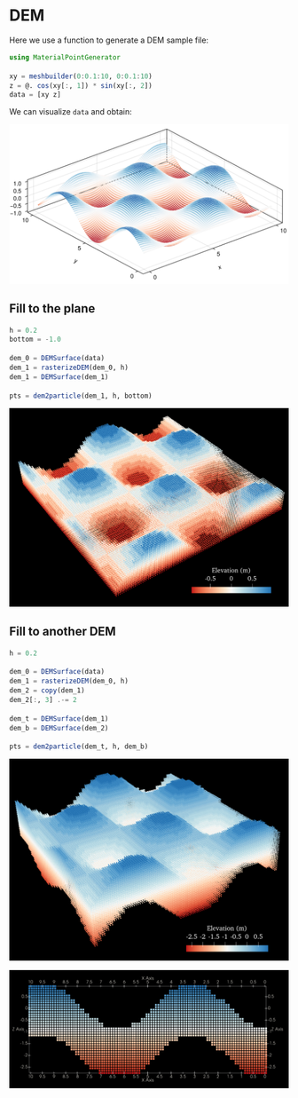 # DEM

Here we use a function to generate a DEM sample file:

```julia
using MaterialPointGenerator

xy = meshbuilder(0:0.1:10, 0:0.1:10)
z = @. cos(xy[:, 1]) * sin(xy[:, 2])
data = [xy z]
```

We can visualize `data` and obtain:

![image5](./image5.png)

## Fill to the plane

```julia
h = 0.2
bottom = -1.0

dem_0 = DEMSurface(data)
dem_1 = rasterizeDEM(dem_0, h)
dem_1 = DEMSurface(dem_1)

pts = dem2particle(dem_1, h, bottom)
```

![image6](./image6.png)

## Fill to another DEM

```julia
h = 0.2

dem_0 = DEMSurface(data)
dem_1 = rasterizeDEM(dem_0, h)
dem_2 = copy(dem_1)
dem_2[:, 3] .-= 2

dem_t = DEMSurface(dem_1)
dem_b = DEMSurface(dem_2)

pts = dem2particle(dem_t, h, dem_b)
```

![image7](./image7.png)

![image8](./image8.png)